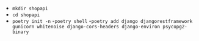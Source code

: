 -  `mkdir shopapi`
- `cd shopapi`
- `poetry init -n`
-`poetry shell`
-`poetry add django djangorestframework gunicorn whitenoise django-cors-headers django-environ psycopg2-binary`

